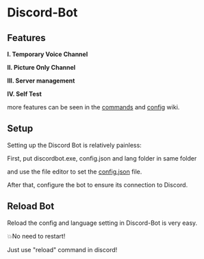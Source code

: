 # Discord-Bot

Features
---
**I. Temporary Voice Channel**

**II. Picture Only Channel**

**III. Server management**

**IV. Self Test**

more features can be seen in the [commands](https://github.com/ccchang123/Discord-Bot/wiki/commands) and [config](https://github.com/ccchang123/Discord-Bot/wiki/config) wiki.

Setup
----
Setting up the Discord Bot is relatively painless:

First, put discordbot.exe, config.json and lang folder in same folder

and use the file editor to set the [config.json](https://github.com/ccchang123/Discord-Bot/wiki/config) file.

After that, configure the bot to ensure its connection to Discord.

Reload Bot
----
Reload the config and language setting in Discord-Bot is very easy.

💥No need to restart! 

Just use "reload" command in discord!
